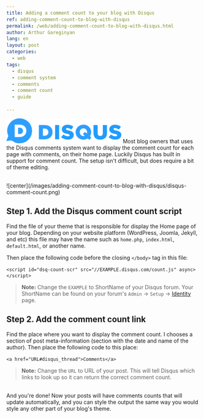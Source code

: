 ```yaml
---
title: Adding a comment count to your blog with Disqus
ref: adding-comment-count-to-blog-with-disqus
permalink: /web/adding-comment-count-to-blog-with-disqus.html
author: Arthur Gareginyan
lang: en
layout: post
categories:
  - web
tags:
  - disqus
  - comment system
  - comments
  - comment count
  - guide

---
```


![thumb](/images/thumbnail/disqus.png)
Most blog owners that uses the Disqus comments system want to display the comment count for each page with comments, on their home page. Luckily Disqus has built in support for comment count. The setup isn't difficult, but does require a bit of theme editing.

<br>
![center](/images/adding-comment-count-to-blog-with-disqus/disqus-comment-count.png)

## **Step 1.** Add the Disqus comment count script

Find the file of your theme that is responsible for display the Home page of your blog. Depending on your website platform (WordPress, Joomla, Jekyll, and etc) this file may have the name such as `home.php`, `index.html`, `default.html`, or another name.

Then place the following code before the closing `</body>` tag in this file:

```
<script id="dsq-count-scr" src="//EXAMPLE.disqus.com/count.js" async></script>
```

> **Note:** Change the `EXAMPLE` to ShortName of your Disqus forum. Your ShortName can be found on your forum's `Admin` → `Setup` → [Identity](http://disqus.com/admin/settings/) page.


## **Step 2.** Add the comment count link

Find the place where you want to display the comment count. I chooses a section of post meta-information (section with the date and name of the author). Then place the following code to this place:

```
<a href="URL#disqus_thread">Comments</a>
```

> **Note:** Change the `URL` to URL of your post. This will tell Disqus which links to look up so it can return the correct comment count.

<br>
And you're done! Now your posts will have comments counts that will update automatically, and you can style the output the same way you would style any other part of your blog's theme.

